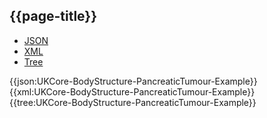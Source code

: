 ## {{page-title}}

<div class="nhsd-!t-margin-bottom-6">
  <ul class="nav nav-tabs" role="tablist">
        <li role="presentation" class="active">
            <a href="#JSON-BS-PT-E" role="tab" data-toggle="tab">JSON</a>
        </li>
         <li role="presentation">
            <a href="#XML-BS-PT-E" role="tab" data-toggle="tab">XML</a>
        </li>
        <li role="presentation">
            <a href="#Tree-BS-PT-E" role="tab" data-toggle="tab">Tree</a>
        </li>
  </ul>
    
  <div class="tab-content snippet">
    <div id="JSON-BS-PT-E" role="tabpanel" class="tab-pane active">
{{json:UKCore-BodyStructure-PancreaticTumour-Example}}
    </div>
    <div id="XML-BS-PT-E" role="tabpanel" class="tab-pane">
{{xml:UKCore-BodyStructure-PancreaticTumour-Example}}
    </div>
    <div id="Tree-BS-PT-E" role="tabpanel" class="tab-pane">
{{tree:UKCore-BodyStructure-PancreaticTumour-Example}}
    </div>
  </div>
</div>